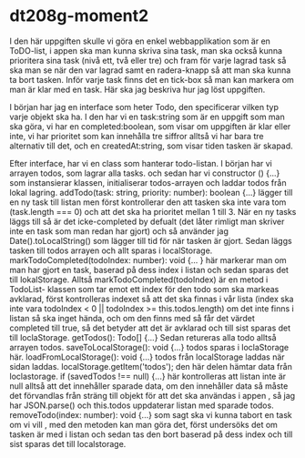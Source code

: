# dt208g-moment2
I den här uppgiften skulle vi göra en enkel webbapplikation som är en ToDO-list, i appen ska man kunna skriva sina task, man ska också kunna prioritera sina task (nivå ett, två eller tre) och fram för varje lagrad task så ska man se när den var lagrad samt en radera-knapp så att man ska kunna ta bort tasken. Inför varje task finns det en tick-box så man kan markera om man är klar med en task. Här ska jag beskriva hur jag löst uppgiften.

I början har jag en interface som heter Todo, den specificerar vilken typ varje objekt ska ha. I den har vi en task:string som är en uppgift som man ska göra, vi har en completed:boolean, som visar om uppgiften är klar eller inte, vi har prioritet som kan innehålla tre siffror alltså vi har bara tre alternativ till det, och en createdAt:string, som visar tiden tasken är skapad. 

Efter interface, har vi en class som hanterar todo-listan. I början har vi arrayen todos, som lagrar alla tasks. och sedan har vi constructor () {...} som instansierar klassen, initialiserar todos-arrayen och laddar todos från lokal lagring.     addTodo(task: string, priority: number): boolean {...} lägger till en ny task till listan men först kontrollerar den att tasken ska inte vara tom (task.length === 0) och att det ska ha prioritet mellan 1 till 3. När en ny tasks läggs till så är det icke-completed by defualt (det låter rimligt man skriver inte en task som man redan har gjort) och så använder jag Date().toLocalString() som lägger till tid för när tasken är gjort. Sedan läggs tasken till todos arrayen och allt sparas i localStorage.
markTodoCompleted(todoIndex: number): void {... } här markerar man om man har gjort en task, baserad på dess index i listan och sedan sparas det till lokalStorage. Alltså markTodoCompleted(todoIndex) är en metod i TodoList- klassen som tar emot ett index för den todo som ska markeas avklarad, först kontrolleras indexet så att det ska finnas i vår lista (index ska inte vara todoIndex < 0 || todoIndex >= this.todos.length) om det inte finns i listan så ska inget hända, och om den finns med så får det värdet completed till true, så det betyder att det är avklarad och till sist sparas det till loclaStorage. 
getTodos(): Todo[] {...} Sedan retureras alla todo alltså arrayen todos. 
saveToLocalStorage(): void {...} todos sparas i loclaStorage här.
loadFromLocalStorage(): void {...} todos från localStorage laddas när sidan laddas. localStorage.getItem('todos'); den här delen hämtar data från loclastorage. if (savedTodos !== null) {...} här kontrolleras att listan inte är null alltså att det innehåller sparade data, om den innehåller data så måste det förvandlas från sträng till objekt för att det ska användas i appen , så jag har JSON.parse() och this.todos uppdaterar listan med sparade todos. 
removeTodo(index: number): void {...} som sagt ska vi kunna tabort en task om vi vill , med den metoden kan man göra det, först undersöks det om tasken är med i listan och sedan tas den bort baserad på dess index och till sist sparas det till localstorage. 

